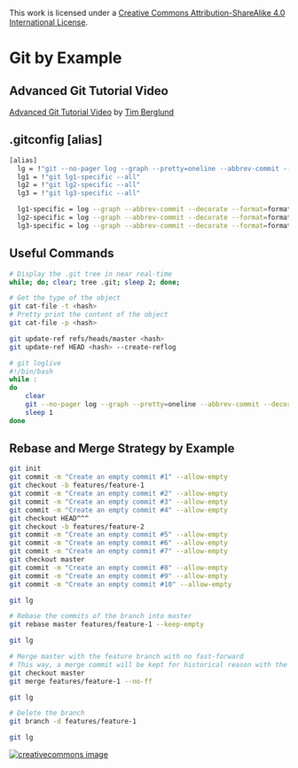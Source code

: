 This work is licensed under a
[Creative Commons Attribution-ShareAlike 4.0 International License](http://creativecommons.org/licenses/by-sa/4.0/).

# Git by Example

## Advanced Git Tutorial Video

[Advanced Git Tutorial Video](https://www.youtube.com/watch?v=0SJCYPsef54)
by [Tim Berglund](https://github.com/tlberglund)

## .gitconfig [alias]

```bash
[alias]
  lg = !"git --no-pager log --graph --pretty=oneline --abbrev-commit --decorate --all $*"
  lg1 = !"git lg1-specific --all"
  lg2 = !"git lg2-specific --all"
  lg3 = !"git lg3-specific --all"

  lg1-specific = log --graph --abbrev-commit --decorate --format=format:'%C(bold blue)%h%C(reset) - %C(bold green)(%ar)%C(reset) %C(white)%s%C(reset) %C(dim white)- %an%C(reset)%C(auto)%d%C(reset)'
  lg2-specific = log --graph --abbrev-commit --decorate --format=format:'%C(bold blue)%h%C(reset) - %C(bold cyan)%aD%C(reset) %C(bold green)(%ar)%C(reset)%C(auto)%d%C(reset)%n''          %C(white)%s%C(reset) %C(dim white)- %an%C(reset)'
  lg3-specific = log --graph --abbrev-commit --decorate --format=format:'%C(bold blue)%h%C(reset) - %C(bold cyan)%aD%C(reset) %C(bold green)(%ar)%C(reset) %C(bold cyan)(committed: %cD)%C(reset) %C(auto)%d%C(reset)%n''          %C(white)%s%C(reset)%n''
```

## Useful Commands

```bash
# Display the .git tree in near real-time
while; do; clear; tree .git; sleep 2; done;
```

```bash
# Get the type of the object
git cat-file -t <hash>
# Pretty print the content of the object
git cat-file -p <hash>
```

```bash
git update-ref refs/heads/master <hash>
git update-ref HEAD <hash> --create-reflog
```

```bash
# git loglive
#!/bin/bash
while :
do
    clear
    git --no-pager log --graph --pretty=oneline --abbrev-commit --decorate --all $*
    sleep 1
done
```

## Rebase and Merge Strategy by Example

```bash
git init
git commit -m "Create an empty commit #1" --allow-empty
git checkout -b features/feature-1
git commit -m "Create an empty commit #2" --allow-empty
git commit -m "Create an empty commit #3" --allow-empty
git commit -m "Create an empty commit #4" --allow-empty
git checkout HEAD^^^
git checkout -b features/feature-2
git commit -m "Create an empty commit #5" --allow-empty
git commit -m "Create an empty commit #6" --allow-empty
git commit -m "Create an empty commit #7" --allow-empty
git checkout master
git commit -m "Create an empty commit #8" --allow-empty
git commit -m "Create an empty commit #9" --allow-empty
git commit -m "Create an empty commit #10" --allow-empty

git lg

# Rebase the commits of the branch into master
git rebase master features/feature-1 --keep-empty

git lg

# Merge master with the feature branch with no fast-forward
# This way, a merge commit will be kept for historical reason with the name of the merged branch
git checkout master
git merge features/feature-1 --no-ff

git lg

# Delete the branch
git branch -d features/feature-1

git lg
```

[![creativecommons image](https://i.creativecommons.org/l/by-sa/4.0/80x15.png)](http://creativecommons.org/licenses/by-sa/4.0/)